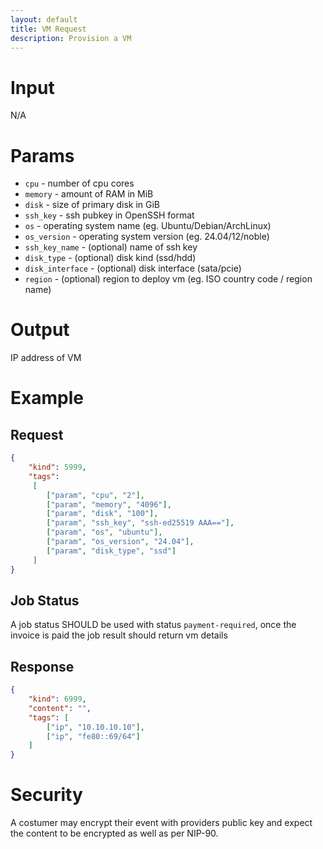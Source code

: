 ```yaml
---
layout: default
title: VM Request
description: Provision a VM
---
```


# Input

N/A

# Params

* `cpu` - number of cpu cores
* `memory` - amount of RAM in MiB
* `disk` - size of primary disk in GiB
* `ssh_key` - ssh pubkey in OpenSSH format
* `os` - operating system name (eg. Ubuntu/Debian/ArchLinux)
* `os_version` - operating system version (eg. 24.04/12/noble)
* `ssh_key_name` - (optional) name of ssh key
* `disk_type` - (optional) disk kind (ssd/hdd)
* `disk_interface` - (optional) disk interface (sata/pcie)
* `region` - (optional) region to deploy vm (eg. ISO country code / region name)

# Output

IP address of VM

# Example

## Request

```json
{
    "kind": 5999,
    "tags":
     [
        ["param", "cpu", "2"],
        ["param", "memory", "4096"],
        ["param", "disk", "100"],
        ["param", "ssh_key", "ssh-ed25519 AAA=="],
        ["param", "os", "ubuntu"],
        ["param", "os_version", "24.04"],
        ["param", "disk_type", "ssd"]
     ]
}
```
## Job Status

A job status SHOULD be used with status `payment-required`, once the invoice is paid the job result should return vm details

## Response

```json
{
    "kind": 6999,
    "content": "",
    "tags": [
        ["ip", "10.10.10.10"],
        ["ip", "fe80::69/64"]
    ]
}
```

# Security

A costumer may encrypt their event with providers public key and expect the content to be encrypted as well as per NIP-90.
